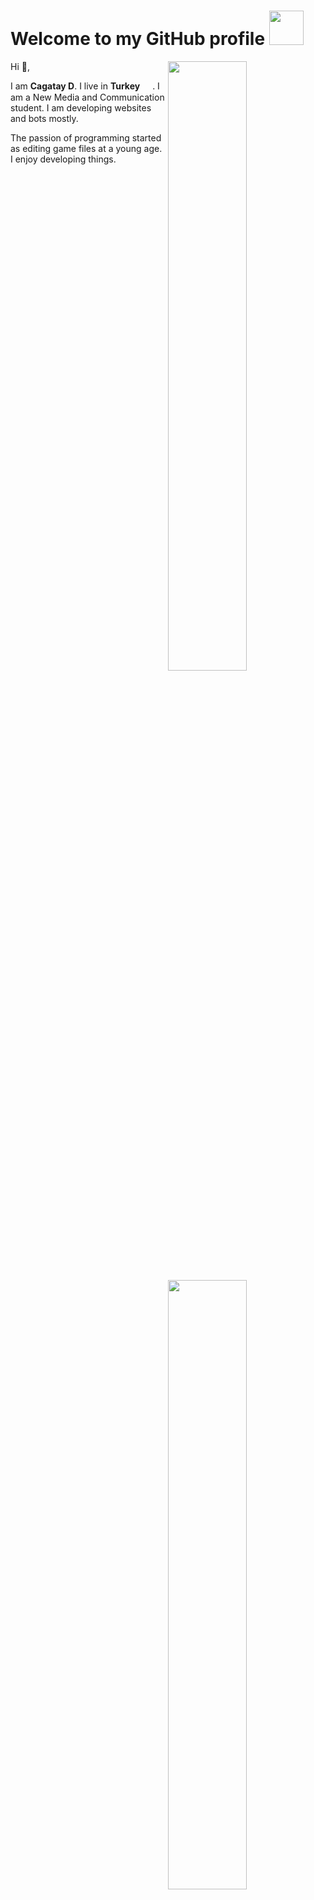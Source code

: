 <h1>Welcome to my GitHub profile <img src="https://media.giphy.com/media/3ohhwMDyS6rv3sB8yI/giphy.gif" height="55px"></h1>

<img src="https://github-readme-stats.vercel.app/api?username=cagdu&show_icons=true&theme=dark&count_private=true&hide_border=true&include_all_commits=true" width="50%" align="right">
<img src="https://github-readme-stats.vercel.app/api/top-langs/?username=cagdu&layout=compact&theme=dark&hide_border=true&count_private=true&include_all_commits=true" width="50%" align="right">

Hi 👋,

I am **Cagatay D**. I live in **Turkey** <img src="https://i.imgur.com/ff547ZT.png" width="16" height="16" align="center">.
I am a New Media and Communication student. I am developing websites and bots mostly.


The passion of programming started as editing game files at a young age. I enjoy developing things.
